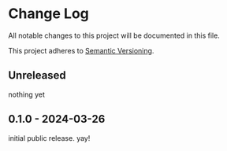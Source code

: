 # Change Log

All notable changes to this project will be documented in this file.

This project adheres to [Semantic Versioning](http://semver.org/).

## Unreleased

nothing yet

## 0.1.0 - 2024-03-26

initial public release. yay!
